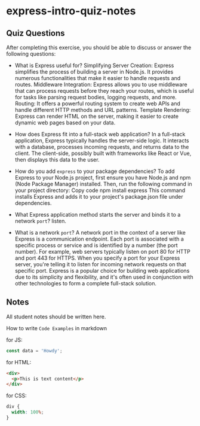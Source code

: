 # express-intro-quiz-notes

## Quiz Questions

After completing this exercise, you should be able to discuss or answer the following questions:

- What is Express useful for?
  Simplifying Server Creation: Express simplifies the process of building a server in Node.js. It provides numerous functionalities that make it easier to handle requests and routes.
  Middleware Integration: Express allows you to use middleware that can process requests before they reach your routes, which is useful for tasks like parsing request bodies, logging requests, and more.
  Routing: It offers a powerful routing system to create web APIs and handle different HTTP methods and URL patterns.
  Template Rendering: Express can render HTML on the server, making it easier to create dynamic web pages based on your data.

- How does Express fit into a full-stack web application?
  In a full-stack application, Express typically handles the server-side logic. It interacts with a database, processes incoming requests, and returns data to the client. The client-side, possibly built with frameworks like React or Vue, then displays this data to the user.

- How do you add `express` to your package dependencies?
  To add Express to your Node.js project, first ensure you have Node.js and npm (Node Package Manager) installed. Then, run the following command in your project directory:
  Copy code
  npm install express
  This command installs Express and adds it to your project's package.json file under dependencies.

- What Express application method starts the server and binds it to a network `port`?
  listen.

- What is a network `port`?
  A network port in the context of a server like Express is a communication endpoint. Each port is associated with a specific process or service and is identified by a number (the port number). For example, web servers typically listen on port 80 for HTTP and port 443 for HTTPS. When you specify a port for your Express server, you're telling it to listen for incoming network requests on that specific port.
  Express is a popular choice for building web applications due to its simplicity and flexibility, and it's often used in conjunction with other technologies to form a complete full-stack solution.

## Notes

All student notes should be written here.

How to write `Code Examples` in markdown

for JS:

```javascript
const data = 'Howdy';
```

for HTML:

```html
<div>
  <p>This is text content</p>
</div>
```

for CSS:

```css
div {
  width: 100%;
}
```
